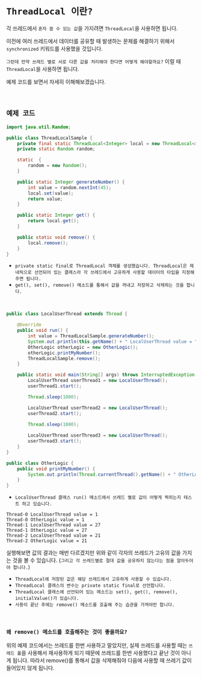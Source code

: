 # `ThreadLocal 이란?`

각 쓰레드에서 `혼자 쓸 수 있는 값`을 가지려면 `ThreadLocal`을 사용하면 됩니다. 

이전에 여러 쓰레드에서 데이터를 공유할 때 발생하는 문제를 해결하기 위해서 `synchronized` 키워드를 사용했을 것입니다. 

`그런데 만약 쓰레드 별로 서로 다른 값을 처리해야 한다면 어떻게 해야할까요?` 이럴 때 `ThreadLocal`을 사용하면 됩니다. 

예제 코드를 보면서 자세히 이해해보겠습니다.

<br>

## `예제 코드`

```java
import java.util.Random;

public class ThreadLocalSample {
    private final static ThreadLocal<Integer> local = new ThreadLocal<>();
    private static Random random;

    static  {
        random = new Random();
    }

    public static Integer generateNumber() {
        int value = random.nextInt(45);
        local.set(value);
        return value;
    }

    public static Integer get() {
        return local.get();
    }

    public static void remove() {
        local.remove();
    }
}
```

- `private static final로 ThreadLocal 객체를 생성했습니다. ThreadLocal은 제네릭으로 선언되어 있는 클래스라 각 쓰레드에서 고유하게 사용할 데이터의 타입을 지정해주면 됩니다.`
- `get(), set(), remove() 메소드를 통해서 값을 꺼내고 저장하고 삭제하는 것을 합니다.`

<br>

```java
public class LocalUserThread extends Thread {

    @Override
    public void run() {
        int value = ThreadLocalSample.generateNumber();
        System.out.println(this.getName() + " LocalUserThread value = " + value);
        OtherLogic otherLogic = new OtherLogic();
        otherLogic.printMyNumber();
        ThreadLocalSample.remove();
    }

    public static void main(String[] args) throws InterruptedException {
        LocalUserThread userThread1 = new LocalUserThread();
        userThread1.start();

        Thread.sleep(1000);

        LocalUserThread userThread2 = new LocalUserThread();
        userThread2.start();

        Thread.sleep(1000);
        
        LocalUserThread userThread3 = new LocalUserThread();
        userThread3.start();
    }
}
```
```java
public class OtherLogic {
    public void printMyNumber() {
        System.out.println(Thread.currentThread().getName() + " OtherLogic value = "+ ThreadLocalSample.get());
    }
}
```

- `LocalUserThread 클래스 run() 메소드에서 쓰레드 별로 값이 어떻게 찍히는지 테스트 하고 있습니다.`

```
Thread-0 LocalUserThread value = 1
Thread-0 OtherLogic value = 1
Thread-1 LocalUserThread value = 27
Thread-1 OtherLogic value = 27
Thread-2 LocalUserThread value = 21
Thread-2 OtherLogic value = 21
```

실행해보면 값의 결과는 매번 다르겠지만 위와 같이 각자의 쓰레드가 고유의 값을 가지는 것을 볼 수 있습니다. 
(`그리고 각 쓰레드별로 절대 값을 공유하지 않는다는 점을 알아두어야 합니다.`)

- `ThreadLocal에 저장된 값은 해당 쓰레드에서 고유하게 사용할 수 있습니다.`
- `ThreadLocal 클래스의 변수는 private static final로 선언합니다.`
- `ThreadLocal 클래스에 선언되어 있는 메소드는 set(), get(), remove(), initialValue()가 있습니다.`
- `사용이 끝난 후에는 remove() 메소드를 호출해 주는 습관을 가져야만 합니다.`

<br>

### `왜 remove() 메소드를 호출해주는 것이 좋을까요?`

위의 예제 코드에서는 쓰레드를 한번 사용하고 말았지만, 실제 쓰레드를 사용할 때는 `쓰레드 풀`을 사용해서 재사용하게 되기 때문에 쓰레드를 한번 사용했다고 끝난 것이 아니게 됩니다. 
따라서 remove()를 통해서 값을 삭제해줘야 다음에 사용할 때 쓰레기 값이 들어있지 않게 됩니다.